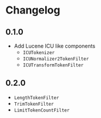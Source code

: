 # Changelog

## 0.1.0

* Add Lucene ICU like components
  * `ICUTokenizer`
  * `ICUNormalizer2TokenFilter`
  * `ICUTransformTokenFilter`

## 0.2.0

* `LengthTokenFilter`
* `TrimTokenFilter`
* `LimitTokenCountFilter`